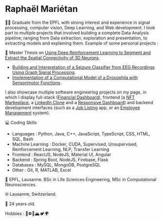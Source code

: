 <h1>Raphaël Mariétan</h1>

:student: Graduate from the EPFL with strong interest and experience in signal processing, computer vision, Deep Learning, and Web development. I took part to multiple projects that involved building a complete Data Analysis pipeline; ranging from Data extraction, exploration and presentation, to extracting models and explaining them. Example of some personal projects : 

:page_facing_up: Master Thesis on <a href='https://github.com/Rmarieta/3DNeuronDeepReinfLearning'>Using Deep Reinforcement Learning to Segment and Extract the Spatial Connectivity of 3D Neurons</a>. 
- <a href='https://github.com/Rmarieta/LTS4'>Building and Interpretation of a Seizure Classifier from EEG Recordings Using Graph Signal Processing</a>.
- <a href='https://github.com/Rmarieta/NeuroDrosophila'>Implementation of a Computational Model of a Drosophila with Sensorimotor Functions</a>.

I also showcase multiple software engineering projects on my page, in which I display full-stack \(<a href='https://github.com/Rmarieta/FullStackDashboard'>Financial Dashboard</a>\), frontend \(a <a href='https://github.com/Rmarieta/NFTMarketPlace'>NFT Markeplace</a>, a <a href='https://github.com/Rmarieta/linkedin'>LinkedIn Clone</a> and a <a href='https://github.com/Rmarieta/ReactDashboard'>Responsive Dashboard</a>\) and backend development interfaces \(such as a <a href='https://github.com/Rmarieta/JobListingSpringReact'>Job Listing</a> app, or an <a href='https://github.com/Rmarieta/EmployeeAngularSpring'>Employee Management</a> system\).

💻 Coding Skills
- Languages : Python, Java, C++, JavaScript, TypeScript, CSS, HTML, SQL, Bash
- Machine Learning : Docker, CUDA, Supervised, Unsupervised, Reinforcement Learning, NLP, Transfer Learning
- Frontend : ReactJS, NodeJS, Material UI, Angular
- Backend : Spring Boot, NodeJS, Firebase, Flask
- Databases : MySQL, MongoDB, PostgreSQL
- Other : Git, R, MATLAB, Excel

:scroll: EPFL, Lausanne. BSc in Life Sciences Engineering, MSc in Computational Neurosciences.

:globe_with_meridians: Lausanne, Switzerland.

🎂 24 years old.

Hobbies : 🏃:soccer::tennis::mountain_snow::camping::earth_africa:

